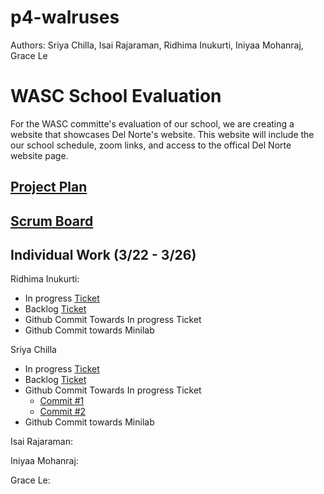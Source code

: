 # p4-walruses
Authors: Sriya Chilla, Isai Rajaraman, Ridhima Inukurti, Iniyaa Mohanraj, Grace Le

# WASC School Evaluation
For the WASC committe's evaluation of our school, we are creating a website that showcases Del Norte's website. This website will include the our school schedule, zoom links, and access to the offical Del Norte website page. 

## [Project Plan](https://docs.google.com/presentation/d/1rOeBUSWEfO3Z_pq9emZUawKFRtPyqgKsz_CeKIXD_Cs/edit?usp=sharing)
## [Scrum Board](https://github.com/ridhimainukurti/group-2/projects/1)

## Individual Work (3/22 - 3/26)

Ridhima Inukurti: 
 - In progress [Ticket](https://github.com/ridhimainukurti/group-2/projects/1#card-57812432)
 - Backlog [Ticket](https://github.com/ridhimainukurti/group-2/projects/1#card-57812437)
 - Github Commit Towards In progress Ticket
 - Github Commit towards Minilab

Sriya Chilla 
 - In progress [Ticket](https://github.com/ridhimainukurti/group-2/projects/1#card-57812426)
 - Backlog [Ticket](https://github.com/ridhimainukurti/group-2/projects/1#card-57812456)
 - Github Commit Towards In progress Ticket
   - [Commit #1](https://github.com/ridhimainukurti/group-2/commit/cf377158c080f23e919a4259d6d39c09d083c4d6)
   - [Commit #2](https://github.com/ridhimainukurti/group-2/commit/6dd18d1c642a6c53a78b71bd545d226af678c584)
 - Github Commit towards Minilab

Isai Rajaraman: 

Iniyaa Mohanraj: 

Grace Le: 
